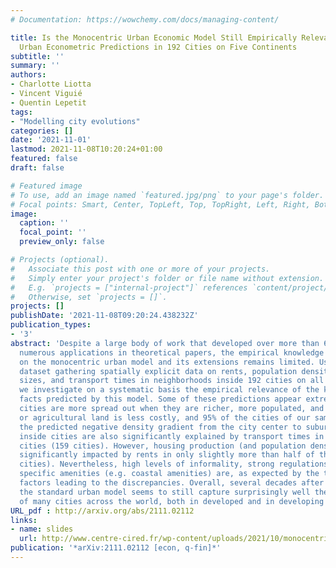```yaml
---
# Documentation: https://wowchemy.com/docs/managing-content/

title: Is the Monocentric Urban Economic Model Still Empirically Relevant? Assessing
  Urban Econometric Predictions in 192 Cities on Five Continents
subtitle: ''
summary: ''
authors:
- Charlotte Liotta
- Vincent Viguié
- Quentin Lepetit
tags:
- "Modelling city evolutions"
categories: []
date: '2021-11-01'
lastmod: 2021-11-08T10:20:24+01:00
featured: false
draft: false

# Featured image
# To use, add an image named `featured.jpg/png` to your page's folder.
# Focal points: Smart, Center, TopLeft, Top, TopRight, Left, Right, BottomLeft, Bottom, BottomRight.
image:
  caption: ''
  focal_point: ''
  preview_only: false

# Projects (optional).
#   Associate this post with one or more of your projects.
#   Simply enter your project's folder or file name without extension.
#   E.g. `projects = ["internal-project"]` references `content/project/deep-learning/index.md`.
#   Otherwise, set `projects = []`.
projects: []
publishDate: '2021-11-08T09:20:24.438232Z'
publication_types:
- '3'
abstract: 'Despite a large body of work that developed over more than 60 years, and
  numerous applications in theoretical papers, the empirical knowledge accumulated
  on the monocentric urban model and its extensions remains limited. Using a unique
  dataset gathering spatially explicit data on rents, population densities, housing
  sizes, and transport times in neighborhoods inside 192 cities on all continents,
  we investigate on a systematic basis the empirical relevance of the key stylized
  facts predicted by this model. Some of these predictions appear extremely robust:
  cities are more spread out when they are richer, more populated, and when transportation
  or agricultural land is less costly, and 95% of the cities of our sample exhibit
  the predicted negative density gradient from the city center to suburbs. Rent variations
  inside cities are also significantly explained by transport times in most of the
  cities (159 cities). However, housing production (and population densities) seem
  significantly impacted by rents in only slightly more than half of the cities (106
  cities). Nevertheless, high levels of informality, strong regulations and planning,
  specific amenities (e.g. coastal amenities) are, as expected by the theory, main
  factors leading to the discrepancies. Overall, several decades after its creation,
  the standard urban model seems to still capture surprisingly well the inner structure
  of many cities across the world, both in developed and in developing countries.'
URL_pdf : http://arxiv.org/abs/2111.02112
links:
- name: slides
  url: http://www.centre-cired.fr/wp-content/uploads/2021/10/monocentric_urban_model_validation.pdf
publication: '*arXiv:2111.02112 [econ, q-fin]*'
---
```

